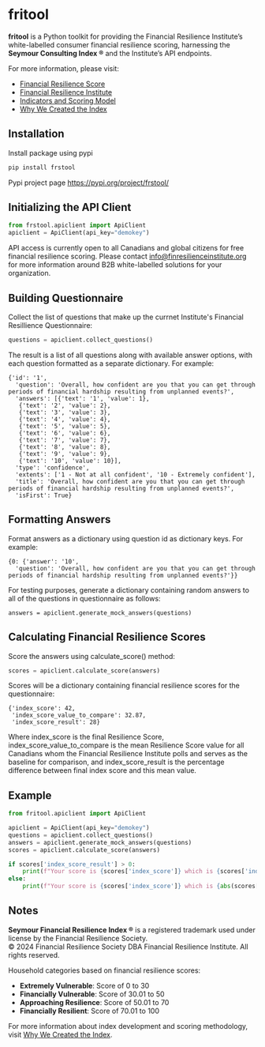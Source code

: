 # fritool

**fritool** is a Python toolkit for providing the Financial Resilience Institute’s white-labelled
consumer financial resilience scoring, harnessing the **Seymour Consulting Index ®** and the Institute’s API
endpoints.

For more information, please visit:
- [Financial Resilience Score](https://financialresiliencescore.com/)
- [Financial Resilience Institute](https://www.finresilienceinstitute.org/)
- [Indicators and Scoring Model](https://www.finresilienceinstitute.org/indicators-and-scoring-model/)
- [Why We Created the Index](https://www.finresilienceinstitute.org/why-we-created-the-index/)


## Installation

Install package using pypi

```python
pip install frstool
```

Pypi project page https://pypi.org/project/frstool/

## Initializing the API Client

```python
from frstool.apiclient import ApiClient
apiclient = ApiClient(api_key="demokey")
```

API access is currently open to all Canadians and global citizens for free financial resilience scoring. Please contact info@finresilienceinstitute.org for more information around B2B white-labelled solutions for your organization.

## Building Questionnaire

Collect the list of questions that make up the currnet Institute's Financial Resillience Questionnaire:

```python
questions = apiclient.collect_questions()
```

The result is a list of all questions along with available answer options, with each question formatted as a separate dictionary. For example:

```console
{'id': '1',
  'question': 'Overall, how confident are you that you can get through periods of financial hardship resulting from unplanned events?',
  'answers': [{'text': '1', 'value': 1},
   {'text': '2', 'value': 2},
   {'text': '3', 'value': 3},
   {'text': '4', 'value': 4},
   {'text': '5', 'value': 5},
   {'text': '6', 'value': 6},
   {'text': '7', 'value': 7},
   {'text': '8', 'value': 8},
   {'text': '9', 'value': 9},
   {'text': '10', 'value': 10}],
  'type': 'confidence',
  'extents': ['1 - Not at all confident', '10 - Extremely confident'],
  'title': 'Overall, how confident are you that you can get through periods of financial hardship resulting from unplanned events?',
  'isFirst': True}
```

## Formatting Answers

Format answers as a dictionary using question id as dictionary keys. For example:

```console
{0: {'answer': '10',
  'question': 'Overall, how confident are you that you can get through periods of financial hardship resulting from unplanned events?'}}
```

For testing purposes, generate a dictionary containing random answers to all of the questions in questionnaire as follows:

```console
answers = apiclient.generate_mock_answers(questions)
```

## Calculating Financial Resilience Scores

Score the answers using calculate_score() method:

```python
scores = apiclient.calculate_score(answers)
```

Scores will be a dictionary containing financial resilience scores for the questionnaire:

```console
{'index_score': 42,
 'index_score_value_to_compare': 32.87,
 'index_score_result': 28}
```
Where index_score is the final Resilience Score, index_score_value_to_compare is the mean Resilience Score value for all Canadians whom the Financial Resilience Institute polls and serves as the baseline for comparison, and index_score_result is the percentage difference between final index score and this mean value.

## Example

```python
from fritool.apiclient import ApiClient

apiclient = ApiClient(api_key="demokey")
questions = apiclient.collect_questions()
answers = apiclient.generate_mock_answers(questions)
scores = apiclient.calculate_score(answers)

if scores['index_score_result'] > 0:
    print(f"Your score is {scores['index_score']} which is {scores['index_score_result']}% higher than the average score {scores['index_score_value_to_compare']}")
else:
    print(f"Your score is {scores['index_score']} which is {abs(scores['index_score_result'])}% lower than the average score {scores['index_score_value_to_compare']}")
```

## Notes

**Seymour Financial Resilience Index ®** is a registered trademark used under license by the Financial Resilience Society.  
© 2024 Financial Resilience Society DBA Financial Resilience Institute. All rights reserved.

Household categories based on financial resilience scores:
- **Extremely Vulnerable**: Score of 0 to 30
- **Financially Vulnerable**: Score of 30.01 to 50
- **Approaching Resilience**: Score of 50.01 to 70
- **Financially Resilient**: Score of 70.01 to 100

For more information about index development and scoring methodology, visit [Why We Created the Index](https://www.finresilienceinstitute.org/why-we-created-the-index/).
